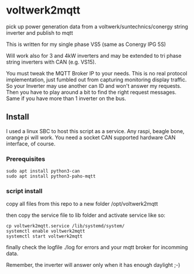 # voltwerk2mqtt

pick up power generation data from a voltwerk/suntechnics/conergy string inverter and publish to mqtt

This is written for my single phase VS5 (same as Conergy IPG 5S)

Will work also for 3 and 4kW inverters and may be extended to tri phase string inverters with CAN (e.g. VS15).

You must tweak the MQTT Broker IP to your needs.
This is no real protocol implementation, just fumbled out from capturing monitoring display traffic. So your Inverter may use another can ID and won't answer my requests. Then you have to play around a bit to find the right request messages. Same if you have more than 1 inverter on the bus.


## Install 

I used a linux SBC to host this script as a service. Any raspi, beagle bone, orange pi will work. You need a socket CAN supported hardware CAN interface, of course.

### Prerequisites
```
sudo apt install python3-can
sudo apt install python3-paho-mqtt
```

### script install
copy all files from this repo to a new folder /opt/voltwerk2mqtt

then copy the service file to lib folder and activate service like so:
```
cp voltwerk2mqtt.service /lib/systemd/system/
systemctl enable voltwerk2mqtt
systemctl start voltwerk2mqtt
```
finally check the logfile ./log for errors and your mqtt broker for incomming data.

Remember, the inverter will answer only when it has enough daylight ;-)

